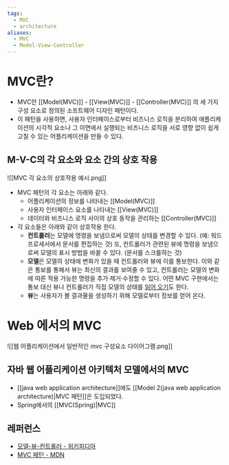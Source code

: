 ```yaml
---
tags:
  - MVC
  - architecture
aliases:
  - MVC
  - Model-View-Controller
---
```

# MVC란?
- MVC란 [[Model(MVC)]] - [[View(MVC)]] - [[Controller(MVC)]] 의 세 가지 구성 요소로 정의된 소프트웨어 디자인 패턴이다. 
- 이 패턴을 사용하면, 사용자 인터페이스로부터 비즈니스 로직을 분리하여 애플리케이션의 시각적 요소나 그 이면에서 실행되는 비즈니스 로직을 서로 영향 없이 쉽게 고칠 수 있는 어플리케이션을 만들 수 있다. 
## M-V-C의 각 요소와 요소 간의 상호 작용
![[MVC 각 요소의 상호작용 예시.png]]
-  MVC 패턴의 각 요소는 아래와 같다.
	- 어플리케이션의 정보를 나타내는 [[Model(MVC)]]
	- 사용자 인터페이스 요소를 나타내는 [[View(MVC)]]
	- 데이터와 비즈니스 로직 사이의 상호 동작을 관리하는 [[Controller(MVC)]]
- 각 요소들은 아래와 같이 상호작용 한다.
	 - **컨트롤러**는 모델에 명령을 보냄으로써 모델의 상태를 변경할 수 있다. (예: 워드 프로세서에서 문서를 편집하는 것) 또, 컨트롤러가 관련된 뷰에 명령을 보냄으로써 모델의 표시 방법을 바꿀 수 있다. (문서를 스크롤하는 것)
	- **모델**은 모델의 상태에 변화가 있을 때 컨트롤러와 뷰에 이를 통보한다. 이와 같은 통보를 통해서 뷰는 최신의 결과를 보여줄 수 있고, 컨트롤러는 모델의 변화에 따른 적용 가능한 명령을 추가·제거·수정할 수 있다. 어떤 MVC 구현에서는 통보 대신 뷰나 컨트롤러가 직접 모델의 상태를 [읽어 오기](https://ko.wikipedia.org/wiki/%ED%8F%B4%EB%A7%81_(%EC%BB%B4%ED%93%A8%ED%84%B0_%EA%B3%BC%ED%95%99) "폴링 (컴퓨터 과학)")도 한다.
	- **뷰**는 사용자가 볼 결과물을 생성하기 위해 모델로부터 정보를 얻어 온다.

# Web 에서의 MVC
![[웹 어플리케이션에서 일반적인 mvc 구성요소 다이어그램.png]]
## 자바 웹 어플리케이션 아키텍처 모델에서의 MVC
- [[java web application architecture]]에도 [[Model 2(java web application architecture)|MVC 패턴]]은 도입되었다.
- Spring에서의 [[MVC(Spring)|MVC]]

## 레퍼런스
- [모델-뷰-컨트롤러 - 위키피디아](https://ko.wikipedia.org/wiki/%EB%AA%A8%EB%8D%B8-%EB%B7%B0-%EC%BB%A8%ED%8A%B8%EB%A1%A4%EB%9F%AC)
- [MVC 패턴 - MDN](https://developer.mozilla.org/ko/docs/Glossary/MVC)